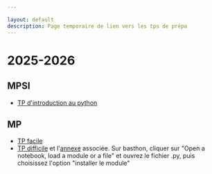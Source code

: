 ```yaml
---

layout: default
description: Page temporaire de lien vers les tps de prépa
---
```



# 2025-2026

## MPSI 

- [TP d'introduction au python](TPs/intro.ipynb)

## MP

- [TP facile](TPs/motifs.ipynb)
- [TP difficile](TPs/percol.ipynb) et l'[annexe](TPs/annexe.zip) associée. Sur basthon, cliquer sur "Open a notebook, load a module or a file" et ouvrez le fichier .py, puis choisissez l'option "installer le module"